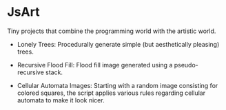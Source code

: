 JsArt
=====
Tiny projects that combine the programming world with the artistic world.

* Lonely Trees: Procedurally generate simple (but aesthetically pleasing) trees.

* Recursive Flood Fill: Flood fill image generated using a pseudo-recursive stack.

* Cellular Automata Images: Starting with a random image consisting for colored squares, the script applies various rules regarding cellular automata to make it look nicer.

